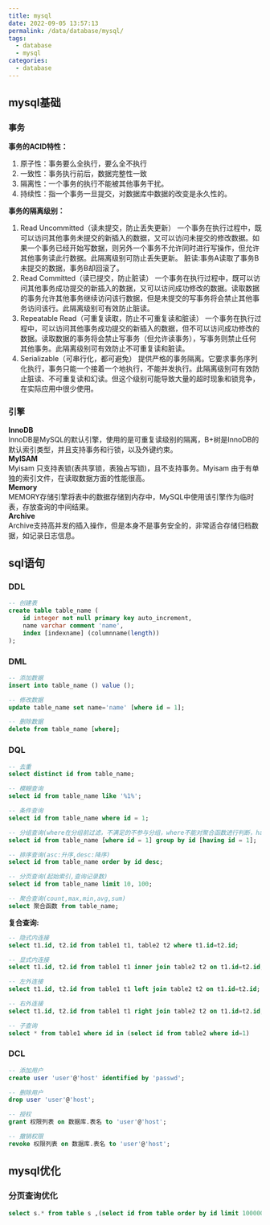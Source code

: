```yaml
---
title: mysql
date: 2022-09-05 13:57:13
permalink: /data/database/mysql/
tags: 
  - database
  - mysql
categories:
  - database
---
```

## mysql基础
### 事务
**事务的ACID特性：**
1. 原子性：事务要么全执行，要么全不执行
2. 一致性：事务执行前后，数据完整性一致
3. 隔离性：一个事务的执行不能被其他事务干扰。
4. 持续性：指一个事务一旦提交，对数据库中数据的改变是永久性的。

**事务的隔离级别：**  
1. Read Uncommitted（读未提交，防止丢失更新）
一个事务在执行过程中，既可以访问其他事务未提交的新插入的数据，又可以访问未提交的修改数据。如果一个事务已经开始写数据，则另外一个事务不允许同时进行写操作，但允许其他事务读此行数据。此隔离级别可防止丢失更新。
脏读:事务A读取了事务B未提交的数据，事务B却回滚了。
2. Read Committed（读已提交，防止脏读）
一个事务在执行过程中，既可以访问其他事务成功提交的新插入的数据，又可以访问成功修改的数据。读取数据的事务允许其他事务继续访问该行数据，但是未提交的写事务将会禁止其他事务访问该行。此隔离级别可有效防止脏读。
3. Repeatable Read（可重复读取，防止不可重复读和脏读）
一个事务在执行过程中，可以访问其他事务成功提交的新插入的数据，但不可以访问成功修改的数据。读取数据的事务将会禁止写事务（但允许读事务），写事务则禁止任何其他事务。此隔离级别可有效防止不可重复读和脏读。
4. Serializable（可串行化，都可避免）
提供严格的事务隔离。它要求事务序列化执行，事务只能一个接着一个地执行，不能并发执行。此隔离级别可有效防止脏读、不可重复读和幻读。但这个级别可能导致大量的超时现象和锁竞争，在实际应用中很少使用。
### 引擎
**InnoDB**  
InnoDB是MySQL的默认引擎，使用的是可重复读级别的隔离，B+树是InnoDB的默认索引类型，并且支持事务和行锁，以及外键约束。  
**MyISAM**  
Myisam 只支持表锁(表共享锁，表独占写锁)，且不支持事务。Myisam 由于有单独的索引文件，在读取数据方面的性能很高。  
**Memory**  
MEMORY存储引擎将表中的数据存储到内存中，MySQL中使用该引擎作为临时表，存放查询的中间结果。  
**Archive**  
Archive支持高并发的插入操作，但是本身不是事务安全的，非常适合存储归档数据，如记录日志信息。  
## sql语句
### DDL
```sql
-- 创建表
create table table_name (
    id integer not null primary key auto_increment,
    name varchar comment 'name',
    index [indexname] (columnname(length))
);
```
### DML
```sql
-- 添加数据
insert into table_name () value ();

-- 修改数据
update table_name set name='name' [where id = 1];

-- 删除数据
delete from table_name [where];
```
### DQL
```sql
-- 去重
select distinct id from table_name;

-- 模糊查询
select id from table_name like '%1%';

-- 条件查询
select id from table_name where id = 1;

-- 分组查询(where在分组前过滤，不满足的不参与分组，where不能对聚合函数进行判断，having可以)
select id from table_name [where id = 1] group by id [having id = 1];

-- 排序查询(asc:升序,desc:降序)
select id from table_name order by id desc;

-- 分页查询(起始索引,查询记录数)
select id from table_name limit 10, 100;

-- 聚合查询(count,max,min,avg,sum)
select 聚合函数 from table_name;
```
**复合查询:**
```sql
-- 隐式内连接
select t1.id, t2.id from table1 t1, table2 t2 where t1.id=t2.id;

-- 显式内连接
select t1.id, t2.id from table1 t1 inner join table2 t2 on t1.id=t2.id;

-- 左外连接
select t1.id, t2.id from table1 t1 left join table2 t2 on t1.id=t2.id;

-- 右外连接
select t1.id, t2.id from table1 t1 right join table2 t2 on t1.id=t2.id;

-- 子查询
select * from table1 where id in (select id from table2 where id=1)
```
### DCL
```sql
-- 添加用户
create user 'user'@'host' identified by 'passwd';

-- 删除用户
drop user 'user'@'host';

-- 授权
grant 权限列表 on 数据库.表名 to 'user'@'host';

-- 撤销权限
revoke 权限列表 on 数据库.表名 to 'user'@'host';
```
## mysql优化
### 分页查询优化
```sql
select s.* from table s ,(select id from table order by id limit 1000000,10 ) t where s.id = t.id;
```

